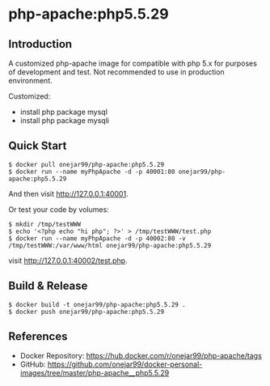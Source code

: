 # php-apache:php5.5.29

## Introduction

A customized php-apache image for compatible with php 5.x for purposes of development and test. Not recommended to use in production environment.

Customized:
- install php package mysql
- install php package mysqli


## Quick Start

```
$ docker pull onejar99/php-apache:php5.5.29
$ docker run --name myPhpApache -d -p 40001:80 onejar99/php-apache:php5.5.29
```

And then visit http://127.0.0.1:40001.

Or test your code by volumes:

```
$ mkdir /tmp/testWWW
$ echo '<?php echo "hi php"; ?>' > /tmp/testWWW/test.php
$ docker run --name myPhpApache -d -p 40002:80 -v /tmp/testWWW:/var/www/html onejar99/php-apache:php5.5.29
```
visit http://127.0.0.1:40002/test.php.


## Build & Release

```
$ docker build -t onejar99/php-apache:php5.5.29 .
$ docker push onejar99/php-apache:php5.5.29
```


## References

- Docker Repository: https://hub.docker.com/r/onejar99/php-apache/tags
- GitHub: https://github.com/onejar99/docker-personal-images/tree/master/php-apache__php5.5.29
